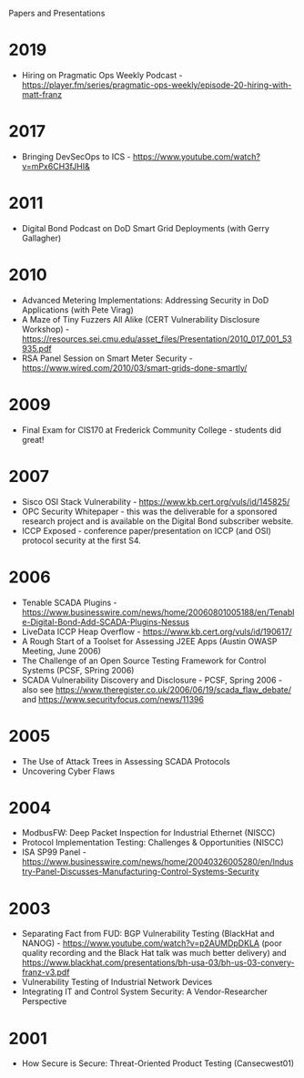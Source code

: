 Papers and Presentations

# 2019
- Hiring on Pragmatic Ops Weekly Podcast - https://player.fm/series/pragmatic-ops-weekly/episode-20-hiring-with-matt-franz

# 2017
- Bringing DevSecOps to ICS - https://www.youtube.com/watch?v=mPx6CH3fJHI&

# 2011
- Digital Bond Podcast on DoD Smart Grid Deployments (with Gerry Gallagher) 

# 2010
- Advanced Metering Implementations: Addressing Security in DoD Applications (with Pete Virag)
- A Maze of Tiny Fuzzers All Alike (CERT Vulnerability Disclosure Workshop) - https://resources.sei.cmu.edu/asset_files/Presentation/2010_017_001_53935.pdf
- RSA Panel Session on Smart Meter Security - https://www.wired.com/2010/03/smart-grids-done-smartly/

# 2009
- Final Exam for CIS170 at Frederick Community College - students did great!

# 2007
- Sisco OSI Stack Vulnerability - https://www.kb.cert.org/vuls/id/145825/
- OPC Security Whitepaper - this was the deliverable for a sponsored research project and is available on the Digital Bond subscriber website.
- ICCP Exposed - conference paper/presentation on ICCP (and OSI) protocol security at the first S4.

# 2006
- Tenable SCADA Plugins - https://www.businesswire.com/news/home/20060801005188/en/Tenable-Digital-Bond-Add-SCADA-Plugins-Nessus
- LiveData ICCP Heap Overflow - https://www.kb.cert.org/vuls/id/190617/
- A Rough Start of a Toolset for Assessing J2EE Apps (Austin OWASP Meeting, June 2006)
- The Challenge of an Open Source Testing Framework for Control Systems (PCSF, SPring 2006)
- SCADA Vulnerability Discovery and Disclosure - PCSF, Spring 2006 - also see https://www.theregister.co.uk/2006/06/19/scada_flaw_debate/ and https://www.securityfocus.com/news/11396

# 2005
- The Use of Attack Trees in Assessing SCADA Protocols
- Uncovering Cyber Flaws

# 2004
- ModbusFW: Deep Packet Inspection for Industrial Ethernet (NISCC) 
- Protocol Implementation Testing: Challenges & Opportunities (NISCC)
- ISA SP99 Panel - https://www.businesswire.com/news/home/20040326005280/en/Industry-Panel-Discusses-Manufacturing-Control-Systems-Security

# 2003
- Separating Fact from FUD: BGP Vulnerability Testing (BlackHat and NANOG) - https://www.youtube.com/watch?v=p2AUMDpDKLA  (poor quality recording and the Black Hat talk was much better delivery) and https://www.blackhat.com/presentations/bh-usa-03/bh-us-03-convery-franz-v3.pdf
- Vulnerability Testing of Industrial Network Devices
- Integrating IT and Control System Security: A Vendor-Researcher Perspective

# 2001
- How Secure is Secure: Threat-Oriented Product Testing (Cansecwest01)
